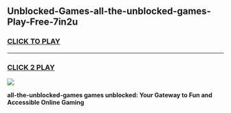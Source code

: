 
## Unblocked-Games-all-the-unblocked-games-Play-Free-7in2u
<h3>
<a href="https://premium76.site?title=all-the-unblocked-games&ref=19M">CLICK TO PLAY</a></h3>
<hr>

<h3>
<a href="https://premium76.site?title=all-the-unblocked-games&ref=19M">CLICK 2 PLAY</a>
  
</h3>

<a href="https://premium76.site?title=all-the-unblocked-games&ref=19M"><img src="https://clearcache.store/games.png"></a>


**all-the-unblocked-games games unblocked: Your Gateway to Fun and Accessible Online Gaming**
